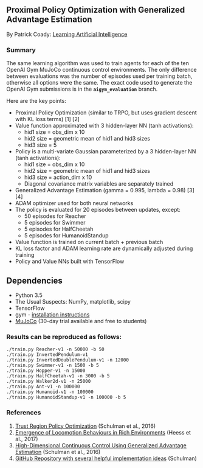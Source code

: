 ## Proximal Policy Optimization with Generalized Advantage Estimation

By Patrick Coady: [Learning Artificial Intelligence](https://pat-coady.github.io/)

### Summary

The same learning algorithm was used to train agents for each of the ten OpenAI Gym MuJoCo continuous control environments. The only difference between evaluations was the number of episodes used per training batch, otherwise all options were the same. The exact code used to generate the OpenAI Gym submissions is in the **`aigym_evaluation`** branch.

Here are the key points:

* Proximal Policy Optimization (similar to TRPO, but uses gradient descent with KL loss terms)  \[1\] \[2\]
* Value function approximated with 3 hidden-layer NN (tanh activations):
    * hid1 size = obs_dim x 10
    * hid2 size = geometric mean of hid1 and hid3 sizes
    * hid3 size = 5
* Policy is a multi-variate Gaussian parameterized by a 3 hidden-layer NN (tanh activations):
    * hid1 size = obs_dim x 10
    * hid2 size = geometric mean of hid1 and hid3 sizes
    * hid3 size = action_dim x 10
    * Diagonal covariance matrix variables are separately trained
* Generalized Advantage Estimation (gamma = 0.995, lambda = 0.98) \[3\] \[4\]
* ADAM optimizer used for both neural networks
* The policy is evaluated for 20 episodes between updates, except:
    * 50 episodes for Reacher
    * 5 episodes for Swimmer
    * 5 episodes for HalfCheetah
    * 5 episodes for HumanoidStandup
* Value function is trained on current batch + previous batch
* KL loss factor and ADAM learning rate are dynamically adjusted during training
* Policy and Value NNs built with TensorFlow

## Dependencies

* Python 3.5
* The Usual Suspects: NumPy, matplotlib, scipy
* TensorFlow
* gym - [installation instructions](https://gym.openai.com/docs)
* [MuJoCo](http://www.mujoco.org/) (30-day trial available and free to students)

### Results can be reproduced as follows:

```
./train.py Reacher-v1 -n 50000 -b 50
./train.py InvertedPendulum-v1
./train.py InvertedDoublePendulum-v1 -n 12000
./train.py Swimmer-v1 -n 1500 -b 5
./train.py Hopper-v1 -n 15000
./train.py HalfCheetah-v1 -n 3000 -b 5
./train.py Walker2d-v1 -n 25000
./train.py Ant-v1 -n 100000
./train.py Humanoid-v1 -n 100000
./train.py HumanoidStandup-v1 -n 100000 -b 5
```

### References

1. [Trust Region Policy Optimization](https://arxiv.org/pdf/1502.05477.pdf) (Schulman et al., 2016)
2. [Emergence of Locomotion Behaviours in Rich Environments](https://arxiv.org/pdf/1707.02286.pdf) (Heess et al., 2017)
3. [High-Dimensional Continuous Control Using Generalized Advantage Estimation](https://arxiv.org/pdf/1506.02438.pdf) (Schulman et al., 2016)
4. [GitHub Repository with several helpful implementation ideas](https://github.com/joschu/modular_rl) (Schulman)
